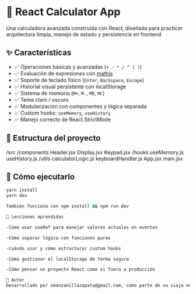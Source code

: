 # 🧮 React Calculator App

Una calculadora avanzada construida con React, diseñada para practicar arquitectura limpia, manejo de estado y persistencia en frontend.

## ✨ Características

- ✅ Operaciones básicas y avanzadas (`+ - * / ^ ( )`)
- ✅ Evaluación de expresiones con [mathjs](https://mathjs.org/)
- ✅ Soporte de teclado físico (`Enter`, `Backspace`, `Escape`)
- ✅ Historial visual persistente con localStorage
- ✅ Sistema de memoria (`M+`, `M-`, `MR`, `MC`)
- ✅ Tema claro / oscuro
- ✅ Modularización con componentes y lógica separada
- ✅ Custom hooks: `useMemory`, `useHistory`
- ✅ Manejo correcto de React.StrictMode

## 📁 Estructura del proyecto

/src
  /components
    Header.jsx
    Display.jsx
    Keypad.jsx
  /hooks
    useMemory.js
    useHistory.js
  /utils
    calculatorLogic.js
    keyboardHandler.js
App.jsx
main.jsx

## 🚀 Cómo ejecutarlo

```bash
yarn install
yarn dev

También funciona con npm install && npm run dev

🧠 Lecciones aprendidas

-Cómo usar useRef para manejar valores actuales en eventos

-Cómo separar lógica con funciones puras

-Cuándo usar y cómo estructurar custom hooks

-Cómo gestionar el localStorage de forma segura

-Cómo pensar un proyecto React como si fuera a producción

📌 Autor
Desarrollado por omanzanillazapata@gmail.com, como parte de su viaje en el máster de ConquerBlocks
